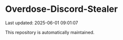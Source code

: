 # Overdose-Discord-Stealer

Last updated: 2025-06-01 09:01:07

This repository is automatically maintained.
